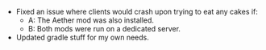 - Fixed an issue where clients would crash upon trying to eat any cakes if:
  - A: The Aether mod was also installed.
  - B: Both mods were run on a dedicated server.
- Updated gradle stuff for my own needs.
